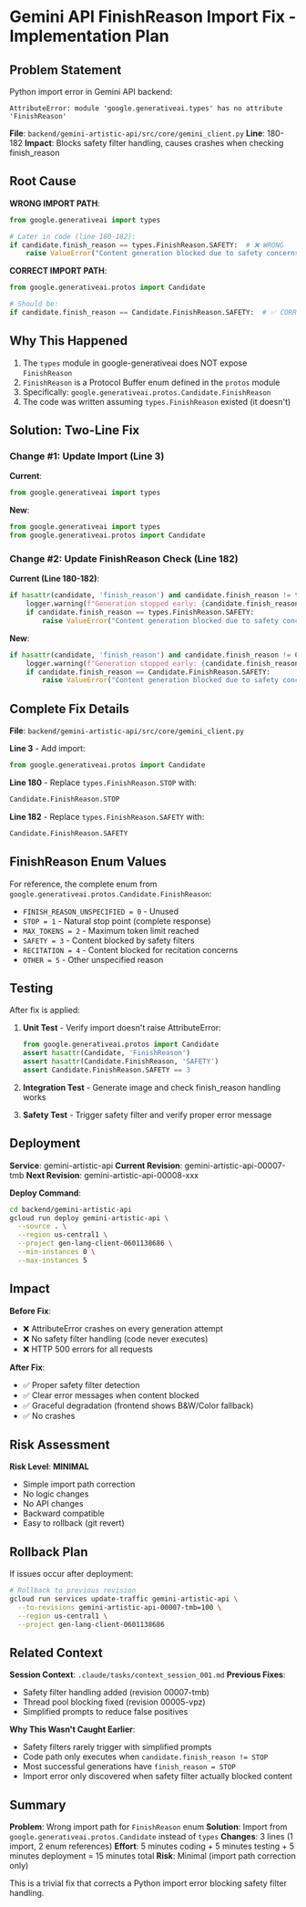 # Gemini API FinishReason Import Fix - Implementation Plan

## Problem Statement

Python import error in Gemini API backend:
```
AttributeError: module 'google.generativeai.types' has no attribute 'FinishReason'
```

**File**: `backend/gemini-artistic-api/src/core/gemini_client.py`
**Line**: 180-182
**Impact**: Blocks safety filter handling, causes crashes when checking finish_reason

## Root Cause

**WRONG IMPORT PATH**:
```python
from google.generativeai import types

# Later in code (line 180-182):
if candidate.finish_reason == types.FinishReason.SAFETY:  # ❌ WRONG
    raise ValueError("Content generation blocked due to safety concerns")
```

**CORRECT IMPORT PATH**:
```python
from google.generativeai.protos import Candidate

# Should be:
if candidate.finish_reason == Candidate.FinishReason.SAFETY:  # ✅ CORRECT
```

## Why This Happened

1. The `types` module in google-generativeai does NOT expose `FinishReason`
2. `FinishReason` is a Protocol Buffer enum defined in the `protos` module
3. Specifically: `google.generativeai.protos.Candidate.FinishReason`
4. The code was written assuming `types.FinishReason` existed (it doesn't)

## Solution: Two-Line Fix

### Change #1: Update Import (Line 3)

**Current**:
```python
from google.generativeai import types
```

**New**:
```python
from google.generativeai import types
from google.generativeai.protos import Candidate
```

### Change #2: Update FinishReason Check (Line 182)

**Current (Line 180-182)**:
```python
if hasattr(candidate, 'finish_reason') and candidate.finish_reason != types.FinishReason.STOP:
    logger.warning(f"Generation stopped early: {candidate.finish_reason}")
    if candidate.finish_reason == types.FinishReason.SAFETY:
        raise ValueError("Content generation blocked due to safety concerns")
```

**New**:
```python
if hasattr(candidate, 'finish_reason') and candidate.finish_reason != Candidate.FinishReason.STOP:
    logger.warning(f"Generation stopped early: {candidate.finish_reason}")
    if candidate.finish_reason == Candidate.FinishReason.SAFETY:
        raise ValueError("Content generation blocked due to safety concerns")
```

## Complete Fix Details

**File**: `backend/gemini-artistic-api/src/core/gemini_client.py`

**Line 3** - Add import:
```python
from google.generativeai.protos import Candidate
```

**Line 180** - Replace `types.FinishReason.STOP` with:
```python
Candidate.FinishReason.STOP
```

**Line 182** - Replace `types.FinishReason.SAFETY` with:
```python
Candidate.FinishReason.SAFETY
```

## FinishReason Enum Values

For reference, the complete enum from `google.generativeai.protos.Candidate.FinishReason`:

- `FINISH_REASON_UNSPECIFIED = 0` - Unused
- `STOP = 1` - Natural stop point (complete response)
- `MAX_TOKENS = 2` - Maximum token limit reached
- `SAFETY = 3` - Content blocked by safety filters
- `RECITATION = 4` - Content blocked for recitation concerns
- `OTHER = 5` - Other unspecified reason

## Testing

After fix is applied:

1. **Unit Test** - Verify import doesn't raise AttributeError:
   ```python
   from google.generativeai.protos import Candidate
   assert hasattr(Candidate, 'FinishReason')
   assert hasattr(Candidate.FinishReason, 'SAFETY')
   assert Candidate.FinishReason.SAFETY == 3
   ```

2. **Integration Test** - Generate image and check finish_reason handling works
3. **Safety Test** - Trigger safety filter and verify proper error message

## Deployment

**Service**: gemini-artistic-api
**Current Revision**: gemini-artistic-api-00007-tmb
**Next Revision**: gemini-artistic-api-00008-xxx

**Deploy Command**:
```bash
cd backend/gemini-artistic-api
gcloud run deploy gemini-artistic-api \
  --source . \
  --region us-central1 \
  --project gen-lang-client-0601138686 \
  --min-instances 0 \
  --max-instances 5
```

## Impact

**Before Fix**:
- ❌ AttributeError crashes on every generation attempt
- ❌ No safety filter handling (code never executes)
- ❌ HTTP 500 errors for all requests

**After Fix**:
- ✅ Proper safety filter detection
- ✅ Clear error messages when content blocked
- ✅ Graceful degradation (frontend shows B&W/Color fallback)
- ✅ No crashes

## Risk Assessment

**Risk Level**: **MINIMAL**

- Simple import path correction
- No logic changes
- No API changes
- Backward compatible
- Easy to rollback (git revert)

## Rollback Plan

If issues occur after deployment:
```bash
# Rollback to previous revision
gcloud run services update-traffic gemini-artistic-api \
  --to-revisions gemini-artistic-api-00007-tmb=100 \
  --region us-central1 \
  --project gen-lang-client-0601138686
```

## Related Context

**Session Context**: `.claude/tasks/context_session_001.md`
**Previous Fixes**:
- Safety filter handling added (revision 00007-tmb)
- Thread pool blocking fixed (revision 00005-vpz)
- Simplified prompts to reduce false positives

**Why This Wasn't Caught Earlier**:
- Safety filters rarely trigger with simplified prompts
- Code path only executes when `candidate.finish_reason != STOP`
- Most successful generations have `finish_reason = STOP`
- Import error only discovered when safety filter actually blocked content

## Summary

**Problem**: Wrong import path for `FinishReason` enum
**Solution**: Import from `google.generativeai.protos.Candidate` instead of `types`
**Changes**: 3 lines (1 import, 2 enum references)
**Effort**: 5 minutes coding + 5 minutes testing + 5 minutes deployment = 15 minutes total
**Risk**: Minimal (import path correction only)

This is a trivial fix that corrects a Python import error blocking safety filter handling.
